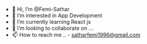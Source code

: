 - 👋 Hi, I’m @Femi-Sathar
- 👀 I’m interested in App Development
- 🌱 I’m currently learning React js 
- 💞️ I’m looking to collaborate on ...
- 📫 How to reach me .. - satharfemi1996@gmail.com

<!---
Femi-Sathar/Femi-Sathar is a ✨ special ✨ repository because its `README.md` (this file) appears on your GitHub profile.
You can click the Preview link to take a look at your changes.
--->
